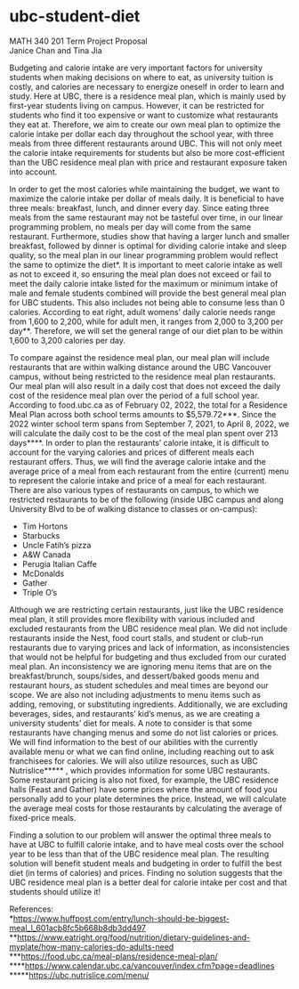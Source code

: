 # ubc-student-diet

MATH 340 201 Term Project Proposal \
Janice Chan and Tina Jia

Budgeting and calorie intake are very important factors for university students when making decisions on where to eat, as university tuition is costly, and calories are necessary to energize oneself in order to learn and study. Here at UBC, there is a residence meal plan, which is mainly used by first-year students living on campus. However, it can be restricted for students who find it too expensive or want to customize what restaurants they eat at. Therefore, we aim to create our own meal plan to optimize the calorie intake per dollar each day throughout the school year, with three meals from three different restaurants around UBC. This will not only meet the calorie intake requirements for students but also be more cost-efficient than the UBC residence meal plan with price and restaurant exposure taken into account. 

In order to get the most calories while maintaining the budget, we want to maximize the calorie intake per dollar of meals daily. It is beneficial to have three meals: breakfast, lunch, and dinner every day. Since eating three meals from the same restaurant may not be tasteful over time, in our linear programming problem, no meals per day will come from the same restaurant. Furthermore, studies show that having a larger lunch and smaller breakfast, followed by dinner is optimal for dividing calorie intake and sleep quality, so the meal plan in our linear programming problem would reflect the same to optimize the diet*. It is important to meet calorie intake as well as not to exceed it, so ensuring the meal plan does not exceed or fail to meet the daily calorie intake listed for the maximum or minimum intake of male and female students combined will provide the best general meal plan for UBC students. This also includes not being able to consume less than 0 calories. According to eat right, adult womens’ daily calorie needs range from 1,600 to 2,200, while for adult men, it ranges from 2,000 to 3,200 per day**. Therefore, we will set the general range of our diet plan to be within 1,600 to 3,200 calories per day.

To compare against the residence meal plan, our meal plan will include restaurants that are within walking distance around the UBC Vancouver campus, without being restricted to the residence meal plan restaurants. Our meal plan will also result in a daily cost that does not exceed the daily cost of the residence meal plan over the period of a full school year. According to food.ubc.ca as of February 02, 2022, the total for a Residence Meal Plan across both school terms amounts to $5,579.72***. Since the 2022 winter school term spans from September 7, 2021, to April 8, 2022, we will calculate the daily cost to be the cost of the meal plan spent over 213 days****. In order to plan the restaurants’ calorie intake, it is difficult to account for the varying calories and prices of different meals each restaurant offers. Thus, we will find the average calorie intake and the average price of a meal from each restaurant from the entire (current) menu to represent the calorie intake and price of a meal for each restaurant. There are also various types of restaurants on campus, to which we restricted restaurants to be of the following (inside UBC campus and along University Blvd to be of walking distance to classes or on-campus):
* Tim Hortons
* Starbucks
* Uncle Fatih’s pizza
* A&W Canada 
* Perugia Italian Caffe
* McDonalds
* Gather
* Triple O’s


Although we are restricting certain restaurants, just like the UBC residence meal plan, it still provides more flexibility with various included and excluded restaurants from the UBC residence meal plan. We did not include restaurants inside the Nest, food court stalls, and student or club-run restaurants due to varying prices and lack of information, as inconsistencies that would not be helpful for budgeting and thus excluded from our curated meal plan. An inconsistency we are ignoring menu items that are on the breakfast/brunch, soups/sides, and dessert/baked goods menu and restaurant hours, as student schedules and meal times are beyond our scope. We are also not including adjustments to menu items such as adding, removing, or substituting ingredients. Additionally, we are excluding beverages, sides, and restaurants’ kid’s menus, as we are creating a university students’ diet for meals. A note to consider is that some restaurants have changing menus and some do not list calories or prices. We will find information to the best of our abilities with the currently available menu or what we can find online, including reaching out to ask franchisees for calories. We will also utilize resources, such as UBC Nutrislice***** , which provides information for some UBC restaurants. Some restaurant pricing is also not fixed, for example, the UBC residence halls (Feast and Gather) have some prices where the amount of food you personally add to your plate determines the price. Instead, we will calculate the average meal costs for those restaurants by calculating the average of fixed-price meals.

Finding a solution to our problem will answer the optimal three meals to have at UBC to fulfill calorie intake, and to have meal costs over the school year to be less than that of the UBC residence meal plan. The resulting solution will benefit student meals and budgeting in order to fulfill the best diet (in terms of calories) and prices. Finding no solution suggests that the UBC residence meal plan is a better deal for calorie intake per cost and that students should utilize it!


References: \
*https://www.huffpost.com/entry/lunch-should-be-biggest-meal_l_601acb8fc5b668b8db3dd497 \
**https://www.eatright.org/food/nutrition/dietary-guidelines-and-myplate/how-many-calories-do-adults-need \
***https://food.ubc.ca/meal-plans/residence-meal-plan/ \
****https://www.calendar.ubc.ca/vancouver/index.cfm?page=deadlines \
*****https://ubc.nutrislice.com/menu/
